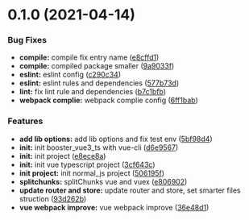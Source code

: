 # 0.1.0 (2021-04-14)


### Bug Fixes

* **compile:** compile fix entry name ([e8cffd1](https://github.com/hblvsjtu/Booster/commit/e8cffd1a58c421818f7e1ec6599508847ddf772c))
* **compile:** compiled package smaller ([9a9033f](https://github.com/hblvsjtu/Booster/commit/9a9033fd971782bef9edf3147578d93ce094a9f4))
* **eslint:** eslint config ([c290c34](https://github.com/hblvsjtu/Booster/commit/c290c34aa012967b444f92b5e094edf804e1aa07))
* **eslint:** eslint rules and dependencies ([577b73d](https://github.com/hblvsjtu/Booster/commit/577b73d261def4f72b792a6a427394a2e909619c))
* **lint:** fix lint rule and dependencies ([b7c1bfb](https://github.com/hblvsjtu/Booster/commit/b7c1bfb5e36fcfc5d07e6014fca3f561f1ec9f71))
* **webpack complie:** webpack complie config ([6ff1bab](https://github.com/hblvsjtu/Booster/commit/6ff1bab0dba44f4b7159fc94da4e63549ad46749))


### Features

* **add lib options:** add lib options and fix test env ([5bf98d4](https://github.com/hblvsjtu/Booster/commit/5bf98d4d9638c92f8f4b1bc5dac57be26e87ef1d))
* **init:** init booster_vue3_ts with vue-cli ([d6e9567](https://github.com/hblvsjtu/Booster/commit/d6e95670963c85de94ae59763ec62cb70728c54e))
* **init:** init project ([e8ece8a](https://github.com/hblvsjtu/Booster/commit/e8ece8a42632c84dd9b2c800748bd151563ea214))
* **init:** init vue typescript project ([3cf643c](https://github.com/hblvsjtu/Booster/commit/3cf643c84db407f67eb6e06c06d233f4157db293))
* **init project:** init normal_js project ([506195f](https://github.com/hblvsjtu/Booster/commit/506195fb107d7f8a9cad5d512649a96f052c0f9f))
* **splitchunks:** splitChunks vue and vuex ([e806902](https://github.com/hblvsjtu/Booster/commit/e806902c650da8fa3fd69b745df020dae3da8cdc))
* **update router and store:** update router and store, set smarter files struction ([93d262b](https://github.com/hblvsjtu/Booster/commit/93d262bc58dd0e5adbe6c6cc73c12a83ecd2b65c))
* **vue webpack improve:** vue webpack improve ([36e48d1](https://github.com/hblvsjtu/Booster/commit/36e48d150e36e4f0e64e9a06fb4c347854542bb0))



